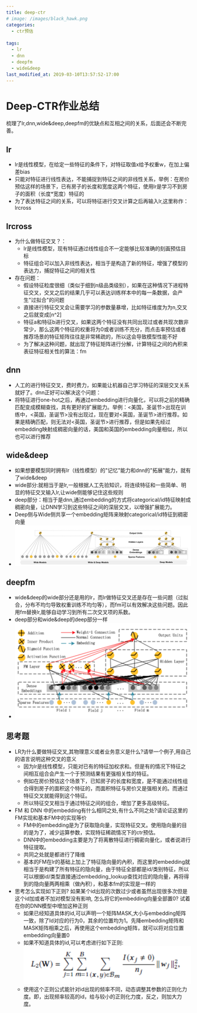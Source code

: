 ```yaml
---
title: deep-ctr
# image: /images/black_hawk.png
categories:
  - ctr预估
    
tags:
  - lr
  - dnn
  - deepfm
  - wide&deep
last_modified_at: 2019-03-10T13:57:52-17:00
---
```


# Deep-CTR作业总结
梳理了lr,dnn,wide&deep,deepfm的优缺点和互相之间的关系，后面还会不断完善。


## lr
- lr是线性模型，在给定一些特征的条件下，对特征取值x给予权重w，在加上偏差bias
- 只能对特征进行线性表达，不能捕捉到特征之间的非线性关系，举例：在房价预估这样的场景下，已有房子的长度和宽度这两个特征，使用lr是学习不到房子的面积（长度*宽度）特征的
- 为了表达特征之间的关系，可以将特征进行交叉计算之后再输入lr,这里称作：lrcross

## lrcross
- 为什么做特征交叉？：
    - lr是线性模型，现有特征通过线性组合不一定能够比较准确的刻画预估目标
    - 特征组合可以加入非线性表达，相当于是构造了新的特征，增强了模型的表达力，捕捉特征之间的相关性
- 存在问题：
    - 假设特征粒度很细（类似于细到n级品类级别），如果在这种情况下进程特征交叉，交叉之后的结果几乎可以表达训练样本中的每一条数据，会产生"过拟合"的问题
    - 直接进行特征交叉会让需要学习的参数量暴增，比如特征维度为为n,交叉之后就变成\[n^2\]
    - 特征a和特征b进行交叉，如果这两个特征没有共同出现过或者共现次数非常少，那么这两个特征的权重将为0或者训练不充分，而点击率预估或者推荐场景的特征矩阵往往是非常稀疏的，所以这会导致模型性能不好
    - 为了解决这种问题，就出现了特征矩阵进行分解，计算特征之间的內积来表征特征相关性的算法：fm
    
## dnn
- 人工的进行特征交叉，费时费力，如果能让机器自己学习特征的深层交叉关系就好了。dnn正好可以解决这个问题：
- 将特征进行one-hot之后，再通过embedding进行向量化，可以将之前的精确匹配变成模糊查找，具有更好的扩展能力。举例：<美国，圣诞节>出现在训练中，<英国，圣诞节>没有出现过，现在要对<英国，圣诞节>进行推荐。如果是精确匹配，则无法对<英国，圣诞节>进行推荐，但是如果先经过embedding映射成稠密向量的话，美国和英国的embedding向量相似，所以也可以进行推荐

## wide&deep 
- 如果想要模型同时拥有lr（线性模型）的"记忆"能力和dnn的"拓展"能力，就有了wide&deep
- wide部分:就相当于是lr,一般根据人工先验知识，将连续特征和一些简单、明显的特征交叉输入lr,让wide侧能够记住这些规则
- deep部分：相当于是dnn,通过embedding的方式将categorical/id特征映射成稠密向量，让DNN学习到这些特征之间的深层交叉，以增强扩展能力。
- Deep侧与Wide侧共享一个embedding矩阵来映射categorical/id特征到稠密向量
- ![image](../images/picture/widedeep_model_fig.png)

## deepfm
- wide&deep的wide部分还是用的lr，而lr做特征交叉还是存在一些问题（过拟合，分布不均匀导致权重训练不均匀等），而fm可以有效解决这些问题。因此用fm替换lr,能够自动学习到所有二次交叉项的系数。
- deep部分和wide&deep的deep部分一样
- ![](../images/picture/fm_model_fig.png)

## 思考题
- LR为什么要做特征交叉,其物理意义或者业务意义是什么?请举一个例子,用自己的语言说明这种交叉的意义
    - 因为lr是线性模型，只能对已有的特征加权求和。但是有的情况下特征之间相互组合会产生一个于预测结果有更强相关性的特征。
    - 例如在房价预估这个场景下，已知房子的长度和宽度，是不能通过线性组合得到房子的面积这个特征的，而面积特征与房价又是强相关的。而通过特征交叉就能得到这个特征。
    - 所以特征交叉相当于通过特征之间的组合，增加了更多高级特征。
- FM 和 DNN 中的embedding有什么相同之处,有什么不同之处?请论证这里的FM实现和基本FM中的实现等价
    - FM中的embedding是为了获取隐向量，实现特征交叉。使用隐向量的目的是为了，减少运算参数，实现特征稀疏情况下的ctr预估。
    - DNN中的embedding主要是为了将离散特征进行稠密向量化，或者说进行特征提取。
    - 共同之处就是都进行了降维
    - 基本的FM在lr的基础上加上了特征隐向量的內积，而这里的embedding就相当于是构建了所有特征的隐向量，由于特征全部都是id/类别特征，所以可以根据id/类型直接通过embedding_lookup查找对应的隐向量，再将得到的隐向量两两相乘（做內积），和基本fm的实现是一样的
- 思考怎么实现如下正则? 如果某个id出现的次数过少或者虽然出现很多次但是这个id加或者不加对模型没有影响, 怎么将它的embedding向量全部置0? 试着在你的DNN模型中增加这种正则
    - 如果已经知道具体的id,可以声明一个矩阵MASK,大小与embedding矩阵一致，除了Id对应的行为0，其余的位置均为1。先降embedding矩阵和MASK矩阵相乘之后，再使用这个embedding矩阵，就可以将对应位置embedding向量置0
    - 如果不知道具体的id,可以考虑进行如下正则:
    ![](../images/picture/DIN_regularization.png)
    - 使用这个正则公式能针对id出现的频率不同，动态调整其参数的正则化力度。即，出现频率较高的id，给与较小的正则化力度，反之，则加大力度。
    


    